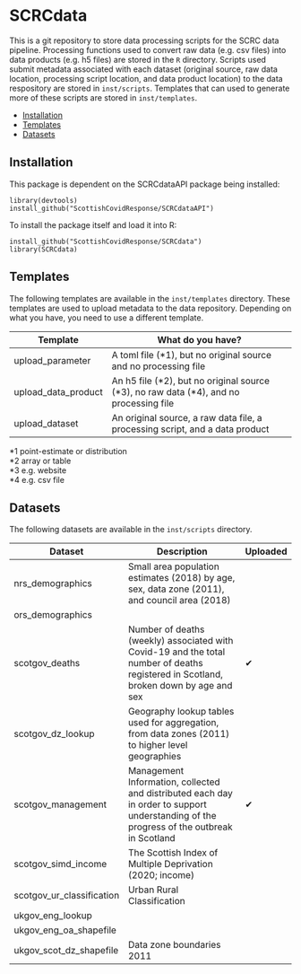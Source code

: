 # SCRCdata

This is a git repository to store data processing scripts for the SCRC data pipeline. Processing functions used to convert raw data (e.g. csv files) into data products (e.g. h5 files) are stored in the `R` directory. Scripts used submit metadata associated with each dataset (original source, raw data location, processing script location, and data product location) to the data respository are stored in `inst/scripts`. Templates that can used to generate more of these scripts are stored in `inst/templates`.

* [Installation](#installation)
* [Templates](#templates)
* [Datasets](#datasets)



## Installation

This package is dependent on the SCRCdataAPI package being installed:

```{r}
library(devtools)
install_github("ScottishCovidResponse/SCRCdataAPI")
```

To install the package itself and load it into R:

```{r}
install_github("ScottishCovidResponse/SCRCdata")
library(SCRCdata)
```


## Templates

The following templates are available in the `inst/templates` directory. These templates are used to upload metadata to the data repository. Depending on what you have, you need to use a different template.

| Template                  | What do you have?                                                                            | 
| ---                       | ---                                                                                          |
| upload_parameter          | A toml file (\*1), but no original source and no processing file                             |
| upload_data_product       | An h5 file (\*2), but no original source (\*3), no raw data (\*4), and no processing file    |
| upload_dataset            | An original source, a raw data file, a processing script, and a data product                 |

\*1 point-estimate or distribution  
\*2 array or table  
\*3 e.g. website  
\*4 e.g. csv file  


## Datasets

The following datasets are available in the `inst/scripts` directory.

| Dataset                   | Description                                    | Uploaded |
| ---                       | ---                                            | ---      |
| nrs_demographics          | Small area population estimates (2018) by age, sex, data zone (2011), and council area (2018) |  |
| ors_demographics          |                                                |          |
| scotgov_deaths            | Number of deaths (weekly) associated with Covid-19 and the total number of deaths registered in Scotland, broken down by age and sex | ✔︎ |
| scotgov_dz_lookup         | Geography lookup tables used for aggregation, from data zones (2011) to higher level geographies |  |
| scotgov_management        | Management Information, collected and distributed each day in order to support understanding of the progress of the outbreak in Scotland | ✔︎ |
| scotgov_simd_income       | The Scottish Index of Multiple Deprivation (2020; income) |  |
| scotgov_ur_classification | Urban Rural Classification                     |          |
| ukgov_eng_lookup          |                                                |          |
| ukgov_eng_oa_shapefile    |                                                |          |
| ukgov_scot_dz_shapefile   | Data zone boundaries 2011                      |          |
